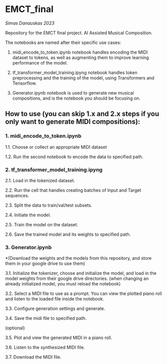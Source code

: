 
# EMCT_final
*Simas Danauskas 2023*

Repository for the EMCT final project. AI Assisted Musical Composition.

The notebooks are named after their specific use cases:

1. midi_encode_to_token.ipynb notebook handles encoding the MIDI dataset to tokens, as well as augmenting them to improve learning performance of the model.

2. tf_transformer_model_training.ipyng notebook handles token preprocessing and the training of the model, using Transformers and Tensorflow.

3. Generator.ipynb notebook is used to generate new musical compositions, and is the notebook you should be focusing on.



## How to use (you can skip 1.x and 2.x steps if you only want to generate MIDI compositions): 


### 1. midi_encode_to_token.ipynb ###

1.1. Choose or collect an appropriate MIDI dataset

1.2. Run the second notebook to encode the data to specified path.


### 2. tf_transformer_model_training.ipyng ###

2.1. Load in the tokenized dataset.

2.2. Run the cell that handles creating batches of Input and Target sequences.

2.3. Split the data to train/val/test subsets.

2.4. Initiate the model.

2.5. Train the model on the dataset.

2.6. Save the trained model and its weights to specified path.


### 3. Generator.ipynb ###

*(Download the weights and the models from this repository, and store them in your google drive to use them)

3.1. Initialize the tokenizer, choose and initialize the model, and load in the model weights from their google drive directories. (when changing an already initialized model, you must reload the notebook)

3.2. Select a MIDI file to use as a prompt. You can view the plotted piano roll and listen to the loaded file inside the notebook.

3.3. Configure generation settings and generate.

3.4. Save the midi file to specified path.


(optional)

3.5. Plot and view the generated MIDI in a piano roll.

3.6. Listen to the synthesized MIDI file.

3.7. Download the MIDI file.
